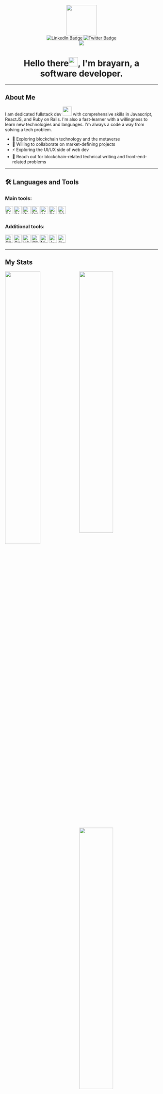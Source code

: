 <div align="center">
  <div id="header">
  <img src="https://media.giphy.com/media/VTtANKl0beDFQRLDTh/giphy.gif" width="100"/>
</div>

<div id="badges">
  <a href="https://www.linkedin.com/in/brayarn">
    <img src="https://img.shields.io/badge/LinkedIn-blue?style=for-the-badge&logo=linkedin&logoColor=white" alt="LinkedIn Badge"/>
  </a>
  <a href="https://twitter.com/o_brayarn">
    <img src="https://img.shields.io/badge/Twitter-blue?style=for-the-badge&logo=twitter&logoColor=white" alt="Twitter Badge"/>
  </a>
</div>
  <img src="https://gpvc.arturio.dev/o-brayarn"/>

  <h1>
  Hello there<img src="https://media.giphy.com/media/hvRJCLFzcasrR4ia7z/giphy.gif" width="30px"/>, I'm brayarn, a software developer.
</h1>
</div>

<!-- 📫 [Twitter](https://twitter.com/brainyobee) | [LinkedIn](https://www.linkedin.com/in/brayarn/) <br/> -->

<!-- <h position="center">![Profile views](https://gpvc.arturio.dev/o-brayarn) </h> -->

<hr />

## **About Me**

I am dedicated fullstack dev <img src="https://media.giphy.com/media/WUlplcMpOCEmTGBtBW/giphy.gif" width="30"> with comprehensive skills in Javascript, ReactJS, and Ruby on Rails. I'm also a fast-learner with a willingness to learn new technologies and languages. I'm always a code a way from solving a tech problem.

- 🌱 Exploring blockchain technology and the metaverse
- 👯 Willing to collaborate on market-defining projects
- ⚡ Exploring the UI/UX side of web dev
- 💬 Reach out for blockchain-related technical writing and front-end-related problems

<hr />

## 🛠️ Languages and Tools

### **Main tools:**

<img align="left" src="https://cdn.jsdelivr.net/gh/devicons/devicon/icons/react/react-original.svg" alt ="ReactJS" width="26px" />
<img align="left" src="https://cdn.jsdelivr.net/gh/devicons/devicon/icons/redux/redux-original.svg" alt="Redux" width="26px"/>
<img align="left" src="https://cdn.jsdelivr.net/gh/devicons/devicon/icons/ruby/ruby-plain.svg" alt="Ruby" width="26px" />
<img align="left" src="https://cdn.jsdelivr.net/gh/devicons/devicon/icons/rails/rails-original-wordmark.svg" alt="Rails" width="26px"/>
<img align="left" src="https://cdn.jsdelivr.net/gh/devicons/devicon/icons/javascript/javascript-original.svg" alt="JavaScript" width="26px" />
<img align="left" src="https://cdn.jsdelivr.net/gh/devicons/devicon/icons/postgresql/postgresql-original.svg" alt="Postgresql" width="26px"/>
<img align="left" src="https://cdn.jsdelivr.net/gh/devicons/devicon/icons/sqlite/sqlite-original.svg" alt="SQLite" width="26px" />

<!-- Create on a new line -->

<br />

<br />

### **Additional tools:**

 <img  align="left" src="https://cdn.jsdelivr.net/gh/devicons/devicon/icons/git/git-plain.svg" alt="Git" width="26px"/>
 <img  align="left" src="https://cdn.jsdelivr.net/gh/devicons/devicon/icons/github/github-original.svg" alt="Github" width="26px"/>
 <img  align="left" src="https://cdn.jsdelivr.net/gh/devicons/devicon/icons/html5/html5-original.svg" alt="HTML5" width="26px"/>
 <img  align="left" src="https://cdn.jsdelivr.net/gh/devicons/devicon/icons/css3/css3-original.svg" alt="CSS3" width="26px"/>
 <img  align="left" src="https://cdn.jsdelivr.net/gh/devicons/devicon/icons/mysql/mysql-original.svg" alt="MySQL" width="26px" />
 <img  align="left" src="https://cdn.jsdelivr.net/gh/devicons/devicon/icons/java/java-original.svg" alt="Java" width="26px"/>
 <img  align="left" src="https://cdn.jsdelivr.net/gh/devicons/devicon/icons/figma/figma-original.svg" alt="Figma" width="26px" />

 <br/>
<br/>

<hr />

## My Stats

<img align="left" width = "48%" src = "http://github-readme-streak-stats.herokuapp.com/?user=o-brayarn&theme=radical"/>

<img width = "47%" src = "https://github-readme-stats.vercel.app/api?username=o-brayarn&show_icons=true&theme=radical"/>

<img align="left" width = "47%" src = "https://github-readme-stats.vercel.app/api/top-langs/?username=o-brayarn&layout=compact"/>
<br/><br/><br /><br />

<img width = "47%" src = "https://www.codewars.com/users/bad-code/badges/large"/><br /><br /><br /><br /><br /><br /><br />

<div align="center">
<img width = "80%" src = "https://github-readme-stats.vercel.app/api/wakatime?username=brayarn&theme=gotham&layout=compact"/>
<div>
